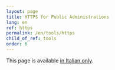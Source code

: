 ```yaml
---
layout: page
title: HTTPS for Public Administrations
lang: en
ref: https
permalink: /en/tools/https
child_of_ref: tools
order: 6
---
```


This page is available [in Italian only](/it/strumenti/https).
